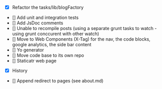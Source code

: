 - [x] Refactor the tasks/lib/blogFactory
- [] Add unit and integration tests
- [] Add JsDoc comments
- [] Unable to recompile posts (using a separate grunt tasks to watch - using grunt conccurent with other watch)
- [] Move to Web Components (X-Tag) for the nav, the code blocks, google analytics, the side bar content
- [] Yo generator
- [] Move code base to its own repo
- [] Staticatr web page
- [x] History
- [] Append redirect to pages (see about.md)
 


